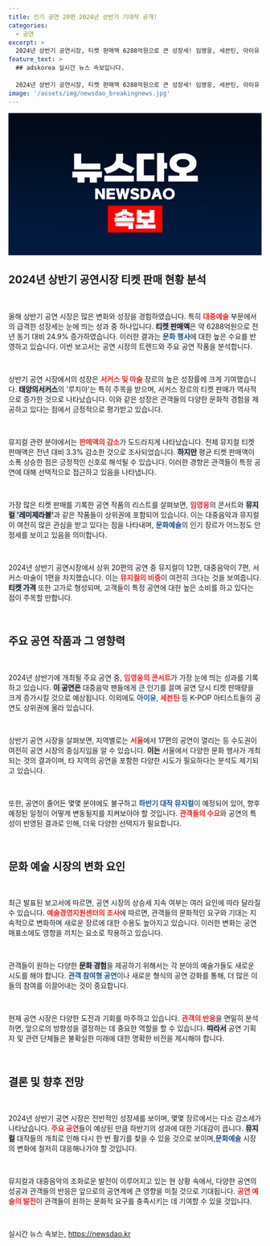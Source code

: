 ```yaml
---
title: 인기 공연 20편 2024년 상반기 기대작 공개!
categories:
  - 공연
excerpt: >
  2024년 상반기 공연시장, 티켓 판매액 6288억원으로 큰 성장세! 임영웅, 세븐틴, 아이유 등 인기 아티스트의 콘서트가 주요 요인. 뮤지컬은 주춤하지만, 하반기 대작이 기대됩니다. 클릭해서 더 많은 공연 소식 알아보세요!
feature_text: >
  ## adskorea 실시간 뉴스 속보입니다.

  2024년 상반기 공연시장, 티켓 판매액 6288억원으로 큰 성장세! 임영웅, 세븐틴, 아이유 등 인기 아티스트의 콘서트가 주요 요인. 뮤지컬은 주춤하지만, 하반기 대작이 기대됩니다. 클릭해서 더 많은 공연 소식 알아보세요!
image: '/assets/img/newsdao_breakingnews.jpg'
---
```


<p><img src="/assets/img/newsdao_breakingnews.jpg" alt="adskorea 속보" /></p>

<h2 data-ke-size="size26">2024년 상반기 공연시장 티켓 판매 현황 분석</h2>

<p data-ke-size="size16">&nbsp;</p>

<p>올해 상반기 공연 시장은 많은 변화와 성장을 경험하였습니다. 특히 <b><span style="color: #ee2323;">대중예술</span></b> 부문에서의 급격한 성장세는 눈에 띄는 성과 중 하나입니다. <b><span style="background-color: #21538527;">티켓 판매액</span></b>은 약 6288억원으로 전년 동기 대비 24.9% 증가하였습니다. 이러한 결과는 <b><span style="color: #1a5490;">문화 행사</span></b>에 대한 높은 수요를 반영하고 있습니다. 이번 보고서는 공연 시장의 트렌드와 주요 공연 작품을 분석합니다.</p>

<p data-ke-size="size16">&nbsp;</p>

<p>상반기 공연 시장에서의 성장은 <b><span style="color: #ee2323;">서커스 및 마술</span></b> 장르의 높은 성장률에 크게 기여했습니다. <b><span style="background-color: #21538527;">태양의서커스</span></b>의 '루치아'는 특히 주목을 받으며, 서커스 장르의 티켓 판매가 역사적으로 증가한 것으로 나타났습니다. 이와 같은 성장은 관객들의 다양한 문화적 경험을 제공하고 있다는 점에서 긍정적으로 평가받고 있습니다.</p>

<p data-ke-size="size16">&nbsp;</p>

<p>뮤지컬 관련 분야에서는 <b><span style="color: #ee2323;">판매액의 감소</span></b>가 도드라지게 나타났습니다. 전체 뮤지컬 티켓 판매액은 전년 대비 3.3% 감소한 것으로 조사되었습니다. <b><span style="background-color: #21538527;">하지만</span></b> 평균 티켓 판매액이 소폭 상승한 점은 긍정적인 신호로 해석될 수 있습니다. 이러한 경향은 관객들이 특정 공연에 대해 선택적으로 접근하고 있음을 나타냅니다.</p>

<p data-ke-size="size16">&nbsp;</p>

<p>가장 많은 티켓 판매를 기록한 공연 작품의 리스트를 살펴보면, <b><span style="color: #ee2323;">임영웅</span></b>의 콘서트와 <b><span style="background-color: #21538527;">뮤지컬 '레미제라블'</span></b>과 같은 작품들이 상위권에 포함되어 있습니다. 이는 대중음악과 뮤지컬이 여전히 많은 관심을 받고 있다는 점을 나타내며, <b><span style="color: #1a5490;">문화예술</span></b>의 인기 장르가 어느정도 안정세를 보이고 있음을 의미합니다.</p>

<p data-ke-size="size16">&nbsp;</p>

<p>2024년 상반기 공연시장에서 상위 20편의 공연 중 뮤지컬이 12편, 대중음악이 7편, 서커스·마술이 1편을 차지했습니다. 이는 <b><span style="color: #ee2323;">뮤지컬의 비중</span></b>이 여전히 크다는 것을 보여줍니다. <b><span style="background-color: #21538527;">티켓 가격</span></b> 또한 고가로 형성되며, 고객들이 특정 공연에 대한 높은 소비를 하고 있다는 점이 주목할 만합니다.</p>

<p data-ke-size="size16">&nbsp;</p>

<h2 data-ke-size="size26">주요 공연 작품과 그 영향력</h2>

<p data-ke-size="size16">&nbsp;</p>

<p>2024년 상반기에 개최될 주요 공연 중, <b><span style="color: #ee2323;">임영웅의 콘서트</span></b>가 가장 눈에 띄는 성과를 기록하고 있습니다. <b><span style="background-color: #21538527;">이 공연은</span></b> 대중음악 팬들에게 큰 인기를 끌며 공연 당시 티켓 판매량을 크게 증가시킬 것으로 예상됩니다. 이외에도 <b><span style="color: #1a5490;">아이유</span></b>, <b><span style="color: #ee2323;">세븐틴</span></b> 등 K-POP 아티스트들의 공연도 상위권에 올라 있습니다.</p>

<p data-ke-size="size16">&nbsp;</p>

<p>상반기 공연 시장을 살펴보면, 지역별로는 <b><span style="color: #ee2323;">서울</span></b>에서 17편의 공연이 열리는 등 수도권이 여전히 공연 시장의 중심지임을 알 수 있습니다. <b><span style="background-color: #21538527;">이는</span></b> 서울에서 다양한 문화 행사가 개최되는 것의 결과이며, 타 지역의 공연을 포함한 다양한 시도가 필요하다는 분석도 제기되고 있습니다.</p>

<p data-ke-size="size16">&nbsp;</p>

<p>또한, 공연이 줄어든 몇몇 분야에도 불구하고 <b><span style="color: #1a5490;">하반기 대작 뮤지컬</span></b>이 예정되어 있어, 향후 예정된 일정이 어떻게 변동될지를 지켜보아야 할 것입니다. <b><span style="color: #ee2323;">관객들의 수요</span></b>와 공연의 특성이 반영된 결과로 인해, 더욱 다양한 선택지가 필요합니다.</p>

<p data-ke-size="size16">&nbsp;</p>

<h2 data-ke-size="size26">문화 예술 시장의 변화 요인</h2>

<p data-ke-size="size16">&nbsp;</p>

<p>최근 발표된 보고서에 따르면, 공연 시장의 상승세 지속 여부는 여러 요인에 따라 달라질 수 있습니다. <b><span style="color: #ee2323;">예술경영지원센터의 조사</span></b>에 따르면, 관객들의 문화적인 요구와 기대는 지속적으로 변화하며 새로운 장르에 대한 수용도 높아지고 있습니다. 이러한 변화는 공연 매표소에도 영향을 끼치는 요소로 작용하고 있습니다.</p>

<p data-ke-size="size16">&nbsp;</p>

<p>관객들이 원하는 다양한 <b><span style="background-color: #21538527;">문화 경험</span></b>을 제공하기 위해서는 각 분야의 예술가들도 새로운 시도를 해야 합니다. <b><span style="color: #1a5490;">관객 참여형 공연</span></b>이나 새로운 형식의 공연 강화를 통해, 더 많은 이들의 참여를 이끌어내는 것이 중요합니다.</p>

<p data-ke-size="size16">&nbsp;</p>

<p>현재 공연 시장은 다양한 도전과 기회를 마주하고 있습니다. <b><span style="color: #ee2323;">관객의 반응</span></b>을 면밀히 분석하면, 앞으로의 방향성을 결정하는 데 중요한 역할을 할 수 있습니다. <b><span style="background-color: #21538527;">따라서</span></b> 공연 기획자 및 관련 단체들은 불확실한 미래에 대한 명확한 비전을 제시해야 합니다.</p>

<p data-ke-size="size16">&nbsp;</p>

<h2 data-ke-size="size26">결론 및 향후 전망</h2>

<p data-ke-size="size16">&nbsp;</p>

<p>2024년 상반기 공연 시장은 전반적인 성장세를 보이며, 몇몇 장르에서는 다소 감소세가 나타났습니다. <b><span style="color: #ee2323;">주요 공연</span></b>들이 예상된 만큼 하반기의 성과에 대한 기대감이 큽니다. <b><span style="background-color: #21538527;">뮤지컬</span></b> 대작들의 개최로 인해 다시 한 번 활기를 찾을 수 있을 것으로 보이며,<b><span style="color: #1a5490;">문화예술</span></b> 시장의 변화에 철저히 대응해나가야 할 것입니다.</p>

<p data-ke-size="size16">&nbsp;</p>

<p>뮤지컬과 대중음악의 조화로운 발전이 이루어지고 있는 현 상황 속에서, 다양한 공연의 성공과 관객들의 반응은 앞으로의 공연계에 큰 영향을 미칠 것으로 기대됩니다. <b><span style="color: #ee2323;">공연 예술의 발전</span></b>이 관객들이 원하는 문화적 요구를 충족시키는 데 기여할 수 있을 것입니다. </p>

<p data-ke-size="size16">&nbsp;</p>
실시간 뉴스 속보는, <a href="https://newsdao.kr" rel="dofollow">https://newsdao.kr</a>


